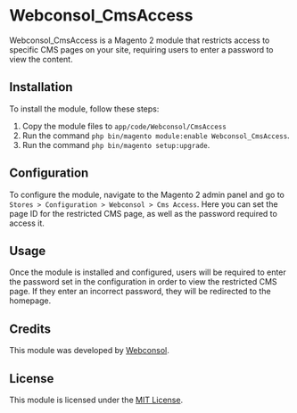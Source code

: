 # Webconsol_CmsAccess

Webconsol_CmsAccess is a Magento 2 module that restricts access to specific CMS pages on your site, requiring users to enter a password to view the content.

## Installation

To install the module, follow these steps:

1. Copy the module files to `app/code/Webconsol/CmsAccess`
2. Run the command `php bin/magento module:enable Webconsol_CmsAccess`.
3. Run the command `php bin/magento setup:upgrade`.

## Configuration

To configure the module, navigate to the Magento 2 admin panel and go to `Stores > Configuration > Webconsol > Cms Access`. Here you can set the page ID for the restricted CMS page, as well as the password required to access it.

## Usage

Once the module is installed and configured, users will be required to enter the password set in the configuration in order to view the restricted CMS page. If they enter an incorrect password, they will be redirected to the homepage.

## Credits

This module was developed by [Webconsol](https://webconsol.ro).

## License

This module is licensed under the [MIT License](https://opensource.org/licenses/MIT).
